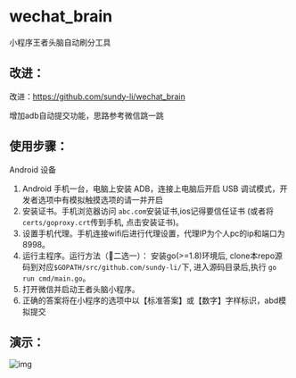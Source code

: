 # wechat_brain
小程序王者头脑自动刷分工具

## 改进：
改进：https://github.com/sundy-li/wechat_brain

增加adb自动提交功能，思路参考微信跳一跳


## 使用步骤：
Android 设备

1. Android 手机一台，电脑上安装 ADB，连接上电脑后开启 USB 调试模式，开发者选项中有模拟触摸选项的请一并开启
2. 安装证书。手机浏览器访问 `abc.com`安装证书,ios记得要信任证书 (或者将 `certs/goproxy.crt`传到手机, 点击安装证书)。
3. 设置手机代理。手机连接wifi后进行代理设置，代理IP为个人pc的ip和端口为8998。
4. 运行主程序。运行方法（二选一）：
	安装go(>=1.8)环境后, clone本repo源码到对应`$GOPATH/src/github.com/sundy-li/`下, 进入源码目录后,执行 `go run cmd/main.go`。
5. 打开微信并启动王者头脑小程序。
6. 正确的答案将在小程序的选项中以【标准答案】或【数字】字样标识，abd模拟提交

## 演示：
![img](https://github.com/chzeze/wetchat_brain/blob/master/show.gif) 




